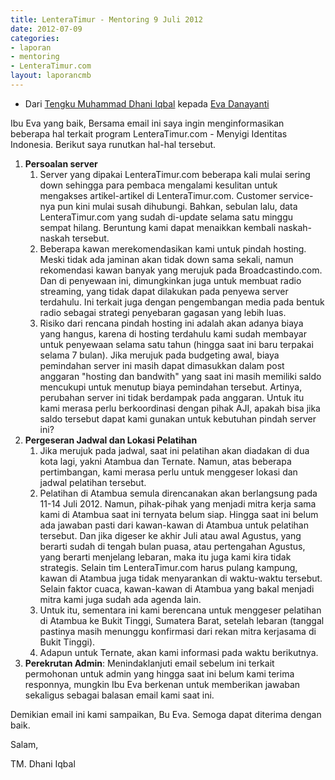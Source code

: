```yaml
---
title: LenteraTimur - Mentoring 9 Juli 2012
date: 2012-07-09
categories:
- laporan
- mentoring
- LenteraTimur.com
layout: laporancmb
---
```


* Dari [Tengku Muhammad Dhani Iqbal](http://wiki.ciptamedia.org/wiki/Tengku_Muhammad_Dhani_Iqbal) kepada [Eva Danayanti](http://wiki.ciptamedia.org/wiki/Eva_Danayanti)

Ibu Eva yang baik, Bersama email ini saya ingin menginformasikan beberapa hal terkait program LenteraTimur.com - Menyigi Identitas Indonesia. Berikut saya runutkan hal-hal tersebut. 

1. **Persoalan server**
   1. Server yang dipakai LenteraTimur.com beberapa kali mulai sering down sehingga para pembaca mengalami kesulitan untuk mengakses artikel-artikel di LenteraTimur.com. Customer service-nya pun kini mulai susah dihubungi. Bahkan, sebulan lalu, data LenteraTimur.com yang sudah di-update selama satu minggu sempat hilang. Beruntung kami dapat menaikkan kembali naskah-naskah tersebut.
   2. Beberapa kawan merekomendasikan kami untuk pindah hosting. Meski tidak ada jaminan akan tidak down sama sekali, namun rekomendasi kawan banyak yang merujuk pada Broadcastindo.com. Dan di penyewaan ini, dimungkinkan juga untuk membuat radio streaming, yang tidak dapat dilakukan pada penyewa server terdahulu. Ini terkait juga dengan pengembangan media pada bentuk radio sebagai strategi penyebaran gagasan yang lebih luas.
   3. Risiko dari rencana pindah hosting ini adalah akan adanya biaya yang hangus, karena di hosting terdahulu kami sudah membayar untuk penyewaan selama satu tahun (hingga saat ini baru terpakai selama 7 bulan). Jika merujuk pada budgeting awal, biaya pemindahan server ini masih dapat dimasukkan dalam post anggaran "hosting dan bandwith" yang saat ini masih memiliki saldo mencukupi untuk menutup biaya pemindahan tersebut. Artinya, perubahan server ini tidak berdampak pada anggaran. Untuk itu kami merasa perlu berkoordinasi dengan pihak AJI, apakah bisa jika saldo tersebut dapat kami gunakan untuk kebutuhan pindah server ini?
2. **Pergeseran Jadwal dan Lokasi Pelatihan**
   1. Jika merujuk pada jadwal, saat ini pelatihan akan diadakan di dua kota lagi, yakni Atambua dan Ternate. Namun, atas beberapa pertimbangan, kami merasa perlu untuk menggeser lokasi dan jadwal pelatihan tersebut.
   2. Pelatihan di Atambua semula direncanakan akan berlangsung pada 11-14 Juli 2012. Namun, pihak-pihak yang menjadi mitra kerja sama kami di Atambua saat ini ternyata belum siap. Hingga saat ini belum ada jawaban pasti dari kawan-kawan di Atambua untuk pelatihan tersebut. Dan jika digeser ke akhir Juli atau awal Agustus, yang berarti sudah di tengah bulan puasa, atau pertengahan Agustus, yang berarti menjelang lebaran, maka itu juga kami kira tidak strategis. Selain tim LenteraTimur.com harus pulang kampung, kawan di Atambua juga tidak menyarankan di waktu-waktu tersebut. Selain faktor cuaca, kawan-kawan di Atambua yang bakal menjadi mitra kami juga sudah ada agenda lain.
   3. Untuk itu, sementara ini kami berencana untuk menggeser pelatihan di Atambua ke Bukit Tinggi, Sumatera Barat, setelah lebaran (tanggal pastinya masih menunggu konfirmasi dari rekan mitra kerjasama di Bukit Tinggi).
   4. Adapun untuk Ternate, akan kami informasi pada waktu berikutnya.
3. **Perekrutan Admin**: Menindaklanjuti email sebelum ini terkait permohonan untuk admin yang hingga saat ini belum kami terima responnya, mungkin Ibu Eva berkenan untuk memberikan jawaban sekaligus sebagai balasan email kami saat ini.   

Demikian email ini kami sampaikan, Bu Eva. Semoga dapat diterima dengan baik.

Salam,

TM. Dhani Iqbal 
